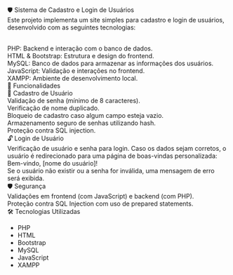 🛡️ Sistema de Cadastro e Login de Usuários </br>
Este projeto implementa um site simples para cadastro e login de usuários, desenvolvido com as seguintes tecnologias: </br> </br>

PHP: Backend e interação com o banco de dados. </br>
HTML & Bootstrap: Estrutura e design do frontend. </br>
MySQL: Banco de dados para armazenar as informações dos usuários.</br>
JavaScript: Validação e interações no frontend. </br>
XAMPP: Ambiente de desenvolvimento local.</br>
🚀 Funcionalidades </br>
🔐 Cadastro de Usuário </br>
Validação de senha (mínimo de 8 caracteres). </br>
Verificação de nome duplicado. </br>
Bloqueio de cadastro caso algum campo esteja vazio. </br>
Armazenamento seguro de senhas utilizando hash. </br>
Proteção contra SQL injection. </br>
🔓 Login de Usuário </br>
Verificação de usuário e senha para login.
Caso os dados sejam corretos, o usuário é redirecionado para uma página de boas-vindas personalizada: </br>
Bem-vindo, [nome do usuário]! </br>
Se o usuário não existir ou a senha for inválida, uma mensagem de erro será exibida. </br>
🛡️ Segurança </br>
Validações em frontend (com JavaScript) e backend (com PHP). </br>
Proteção contra SQL Injection com uso de prepared statements. </br>
🛠️ Tecnologias Utilizadas
- PHP
- HTML
- Bootstrap
- MySQL
- JavaScript
- XAMPP
